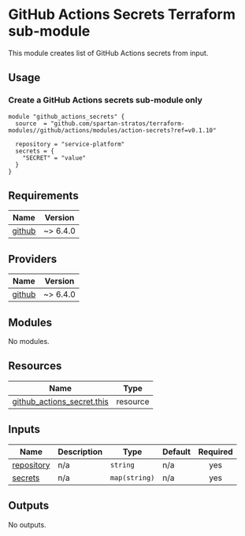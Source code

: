# GitHub Actions Secrets Terraform sub-module
This module creates list of GitHub Actions secrets from input.

## Usage
### Create a GitHub Actions secrets sub-module only
```hcl
module "github_actions_secrets" {
  source  = "github.com/spartan-stratos/terraform-modules//github/actions/modules/action-secrets?ref=v0.1.10"

  repository = "service-platform"
  secrets = {
    "SECRET" = "value"
  }
}
```

<!-- BEGIN_TF_DOCS -->
## Requirements

| Name | Version |
|------|---------|
| <a name="requirement_github"></a> [github](#requirement\_github) | ~> 6.4.0 |

## Providers

| Name | Version |
|------|---------|
| <a name="provider_github"></a> [github](#provider\_github) | ~> 6.4.0 |

## Modules

No modules.

## Resources

| Name | Type |
|------|------|
| [github_actions_secret.this](https://registry.terraform.io/providers/integrations/github/latest/docs/resources/actions_secret) | resource |

## Inputs

| Name | Description | Type | Default | Required |
|------|-------------|------|---------|:--------:|
| <a name="input_repository"></a> [repository](#input\_repository) | n/a | `string` | n/a | yes |
| <a name="input_secrets"></a> [secrets](#input\_secrets) | n/a | `map(string)` | n/a | yes |

## Outputs

No outputs.
<!-- END_TF_DOCS -->